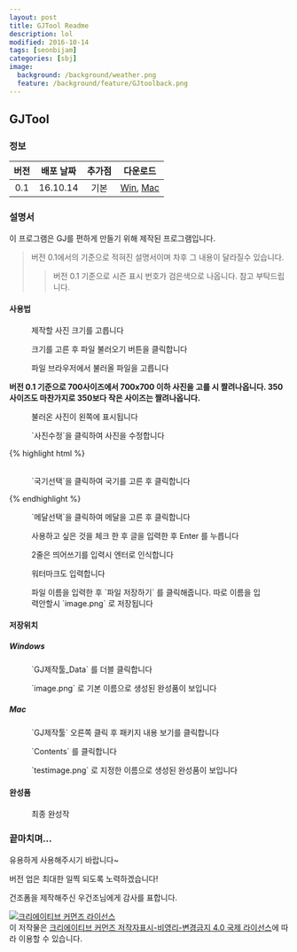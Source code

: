 ```yaml
---
layout: post
title: GJTool Readme
description: lol
modified: 2016-10-14
tags: [seonbijam]
categories: [sbj]
image:
  background: /background/weather.png
  feature: /background/feature/GJtoolback.png
---
```



## GJTool

### 정보

| 버전 | 배포 날짜 | 추가점 | 다운로드 |
|:-------:|:-------:|:-------:|:-------:|
| 0.1   | 16.10.14   | 기본   | [Win](https://drive.google.com/open?id=0B6pD7VjawyFuYk5samxzSUw3YXc), [Mac](https://drive.google.com/open?id=0B6pD7VjawyFuYVBnaTdmWFZ5Qzg)   |


### 설명서

이 프로그램은 GJ를 편하게 만들기 위해 제작된 프로그램입니다.


>버전 0.1에서의 기준으로 적혀진 설명서이며 차후 그 내용이 달라질수 있습니다. 
>>버전 0.1 기준으로 시즌 표시 번호가 검은색으로 나옵니다. 참고 부탁드립니다.

#### 사용법


<figure class="half center">
	<a href="https://raw.githubusercontent.com/goodseonbi/duckfactory/gh-pages/images/categories/sbj/gjtool/sprsizecho.png"><img src="https://raw.githubusercontent.com/goodseonbi/duckfactory/gh-pages/images/categories/sbj/gjtool/sprsizecho.png" alt=""></a>
	<figcaption>제작할 사진 크기를 고릅니다</figcaption>
</figure>

<figure class="half center">
	<a href="https://raw.githubusercontent.com/goodseonbi/duckfactory/gh-pages/images/categories/sbj/gjtool/main.png"><img src="https://raw.githubusercontent.com/goodseonbi/duckfactory/gh-pages/images/categories/sbj/gjtool/main.png" alt=""></a>
	<figcaption>크기를 고른 후 파일 불러오기 버튼을 클릭합니다</figcaption>
</figure>

<figure class="half center">
	<a href="https://raw.githubusercontent.com/goodseonbi/duckfactory/gh-pages/images/categories/sbj/gjtool/fileload.png"><img src="https://raw.githubusercontent.com/goodseonbi/duckfactory/gh-pages/images/categories/sbj/gjtool/fileload.png" alt=""></a>
	<figcaption>파일 브라우저에서 불러올 파일을 고릅니다</figcaption>
</figure>

**버전 0.1 기준으로 700사이즈에서 700x700 이하 사진을 고를 시 짤려나옵니다. 350사이즈도 마찬가지로 350보다 작은 사이즈는 짤려나옵니다.**

<figure class="half center">
	<a href="https://raw.githubusercontent.com/goodseonbi/duckfactory/gh-pages/images/categories/sbj/gjtool/fileloadSet.png"><img src="https://raw.githubusercontent.com/goodseonbi/duckfactory/gh-pages/images/categories/sbj/gjtool/fileloadSet.png" alt=""></a>
	<figcaption>불러온 사진이 왼쪽에 표시됩니다</figcaption>
</figure>

<figure class="half center">
	<a href="https://raw.githubusercontent.com/goodseonbi/duckfactory/gh-pages/images/categories/sbj/gjtool/sprSet.png"><img src="https://raw.githubusercontent.com/goodseonbi/duckfactory/gh-pages/images/categories/sbj/gjtool/sprSet.png" alt=""></a>
	<figcaption>`사진수정`을 클릭하여 사진을 수정합니다</figcaption>
</figure>

{% highlight html %}
<figure class="third">
	<a href="https://raw.githubusercontent.com/goodseonbi/duckfactory/gh-pages/images/categories/sbj/gjtool/ki1"><img src="https://raw.githubusercontent.com/goodseonbi/duckfactory/gh-pages/images/categories/sbj/gjtool/ki1" alt=""></a>
	<a href="https://raw.githubusercontent.com/goodseonbi/duckfactory/gh-pages/images/categories/sbj/gjtool/ki2"><img src="https://raw.githubusercontent.com/goodseonbi/duckfactory/gh-pages/images/categories/sbj/gjtool/ki2" alt=""></a>
	<figcaption>`국기선택`을 클릭하여 국기를 고른 후 클릭합니다</figcaption>
</figure>
{% endhighlight %}

<figure class="half center">
	<a href="https://raw.githubusercontent.com/goodseonbi/duckfactory/gh-pages/images/categories/sbj/gjtool/medal.png"><img src="https://raw.githubusercontent.com/goodseonbi/duckfactory/gh-pages/images/categories/sbj/gjtool/medal.png" alt=""></a>
	<figcaption>`메달선택`을 클릭하여 메달을 고른 후 클릭합니다</figcaption>
</figure>

<figure class="half center">
	<a href="https://raw.githubusercontent.com/goodseonbi/duckfactory/gh-pages/images/categories/sbj/gjtool/name.png"><img src="https://raw.githubusercontent.com/goodseonbi/duckfactory/gh-pages/images/categories/sbj/gjtool/name.png" alt=""></a>
	<figcaption>사용하고 싶은 것을 체크 한 후 글을 입력한 후 Enter 를 누릅니다</figcaption>
</figure>

<figure class="half center">
	<a href="https://raw.githubusercontent.com/goodseonbi/duckfactory/gh-pages/images/categories/sbj/gjtool/name2.png"><img src="https://raw.githubusercontent.com/goodseonbi/duckfactory/gh-pages/images/categories/sbj/gjtool/name2.png" alt=""></a>
	<figcaption>2줄은 띄어쓰기를 입력시 엔터로 인식합니다</figcaption>
</figure>

<figure class="half center">
	<a href="https://raw.githubusercontent.com/goodseonbi/duckfactory/gh-pages/images/categories/sbj/gjtool/water.png"><img src="https://raw.githubusercontent.com/goodseonbi/duckfactory/gh-pages/images/categories/sbj/gjtool/water.png" alt=""></a>
	<figcaption>워터마크도 입력합니다</figcaption>
</figure>

<figure class="half center">
	<a href="https://raw.githubusercontent.com/goodseonbi/duckfactory/gh-pages/images/categories/sbj/gjtool/save.png"><img src="https://raw.githubusercontent.com/goodseonbi/duckfactory/gh-pages/images/categories/sbj/gjtool/save.png" alt=""></a>
	<figcaption>파일 이름을 입력한 후 `파일 저장하기` 를 클릭해줍니다. 따로 이름을 입력안할시 `image.png` 로 저장됩니다</figcaption>
</figure>

#### 저장위치

##### Windows

<figure class="half center">
	<a href="https://raw.githubusercontent.com/goodseonbi/duckfactory/gh-pages/images/categories/sbj/gjtool/win1.png"><img src="https://raw.githubusercontent.com/goodseonbi/duckfactory/gh-pages/images/categories/sbj/gjtool/win1.png" alt=""></a>
	<figcaption>`GJ제작툴_Data` 를 더블 클릭합니다</figcaption>
</figure>

<figure class="half center">
	<a href="https://raw.githubusercontent.com/goodseonbi/duckfactory/gh-pages/images/categories/sbj/gjtool/win2.png"><img src="https://raw.githubusercontent.com/goodseonbi/duckfactory/gh-pages/images/categories/sbj/gjtool/win2.png" alt=""></a>
	<figcaption>`image.png` 로 기본 이름으로 생성된 완성품이 보입니다</figcaption>
</figure>

##### Mac

<figure class="half center">
	<a href="https://raw.githubusercontent.com/goodseonbi/duckfactory/gh-pages/images/categories/sbj/gjtool/mac1.png"><img src="https://raw.githubusercontent.com/goodseonbi/duckfactory/gh-pages/images/categories/sbj/gjtool/mac1.png" alt=""></a>
	<figcaption>`GJ제작툴` 오른쪽 클릭 후 패키지 내용 보기를 클릭합니다</figcaption>
</figure>

<figure class="half center">
	<a href="https://raw.githubusercontent.com/goodseonbi/duckfactory/gh-pages/images/categories/sbj/gjtool/mac2.png"><img src="https://raw.githubusercontent.com/goodseonbi/duckfactory/gh-pages/images/categories/sbj/gjtool/mac2.png" alt=""></a>
	<figcaption>`Contents` 를 클릭합니다</figcaption>
</figure>

<figure class="half center">
	<a href="https://raw.githubusercontent.com/goodseonbi/duckfactory/gh-pages/images/categories/sbj/gjtool/mac3.png"><img src="https://raw.githubusercontent.com/goodseonbi/duckfactory/gh-pages/images/categories/sbj/gjtool/mac3.png" alt=""></a>
	<figcaption>`testimage.png` 로 지정한 이름으로 생성된 완성품이 보입니다</figcaption>
</figure>

#### 완성품

<figure class="half center">
	<a href="https://raw.githubusercontent.com/goodseonbi/duckfactory/gh-pages/images/categories/sbj/gjtool/end.png"><img src="https://raw.githubusercontent.com/goodseonbi/duckfactory/gh-pages/images/categories/sbj/gjtool/end.png" alt=""></a>
	<figcaption>최종 완성작</figcaption>
</figure>


### 끝마치며...

유용하게 사용해주시기 바랍니다~

버전 업은 최대한 일찍 되도록 노력하겠습니다!

건조폼을 제작해주신 우건조님에게 감사를 표합니다.


<a rel="license" href="http://creativecommons.org/licenses/by-nc-nd/4.0/"><img alt="크리에이티브 커먼즈 라이선스" style="border-width:0" src="https://i.creativecommons.org/l/by-nc-nd/4.0/88x31.png" /></a><br />이 저작물은 <a rel="license" href="http://creativecommons.org/licenses/by-nc-nd/4.0/">크리에이티브 커먼즈 저작자표시-비영리-변경금지 4.0 국제 라이선스</a>에 따라 이용할 수 있습니다.
